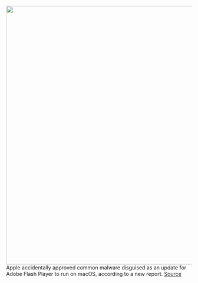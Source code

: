 <img src='https://cdn.vox-cdn.com/thumbor/YuBuJxqxYQOBWOsirgGqR3PPhmc=/0x0:2040x1360/1200x800/filters:focal(857x517:1183x843)/cdn.vox-cdn.com/uploads/chorus_image/image/67323182/acastro_180604_1777_apple_wwdc_0003.0.jpg' width='700px' /><br/>
Apple accidentally approved common malware disguised as an update for Adobe Flash Player to run on macOS, according to a new report.
<a href='https://www.theverge.com/2020/8/31/21408991/apple-approves-common-malware-shlayer-macos-adware'> Source <a/>